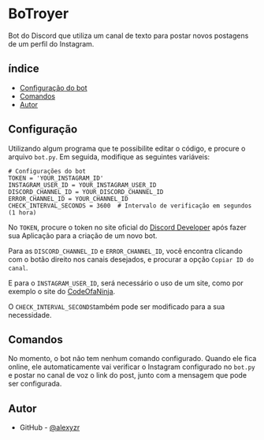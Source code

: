# BoTroyer
Bot do Discord que utiliza um canal de texto para postar novos postagens de um perfil do Instagram.

## índice

- [Configuração do bot](#configuração)
- [Comandos](#comandos)
- [Autor](#autor)

## Configuração

Utilizando algum programa que te possibilite editar o código, e procure o arquivo `bot.py`. Em seguida, modifique as seguintes variáveis:
```
# Configurações do bot
TOKEN = 'YOUR_INSTAGRAM_ID'
INSTAGRAM_USER_ID = YOUR_INSTAGRAM_USER_ID
DISCORD_CHANNEL_ID = YOUR_DISCORD_CHANNEL_ID
ERROR_CHANNEL_ID = YOUR_CHANNEL_ID 
CHECK_INTERVAL_SECONDS = 3600  # Intervalo de verificação em segundos (1 hora)
```
No `TOKEN`, procure o token no site oficial do [Discord Developer](https://discord.com/developers/applications) após fazer sua Aplicação para a criação de um novo bot.

Para as `DISCORD_CHANNEL_ID` e `ERROR_CHANNEL_ID`, você encontra clicando com o botão direito nos canais desejados, e procurar a opção `Copiar ID do canal`. 

E para o `INSTAGRAM_USER_ID`, será necessário o uso de um site, como por exemplo o site do [CodeOfaNinja](https://www.codeofaninja.com/tools/find-instagram-user-id/).

O `CHECK_INTERVAL_SECONDS`também pode ser modificado para a sua necessidade.


## Comandos

No momento, o bot não tem nenhum comando configurado. Quando ele fica online, ele automaticamente vai verificar o Instagram configurado no `bot.py` e postar no canal de voz o link do post, junto com a mensagem que pode ser configurada.


## Autor

- GitHub - [@alexyzr](https://github.com/alexyzr)
